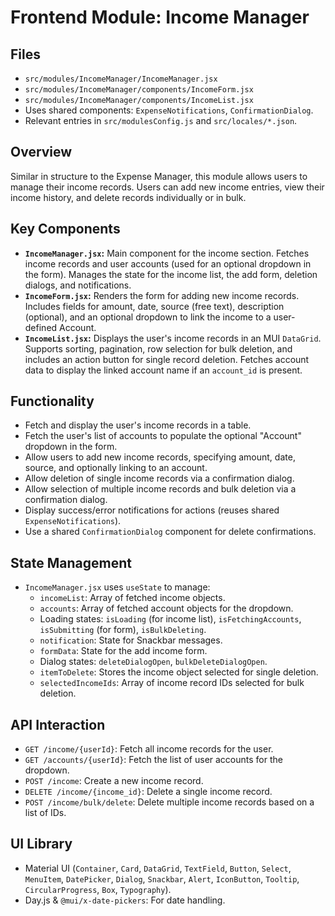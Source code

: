 # Frontend Module: Income Manager

## Files

*   `src/modules/IncomeManager/IncomeManager.jsx`
*   `src/modules/IncomeManager/components/IncomeForm.jsx`
*   `src/modules/IncomeManager/components/IncomeList.jsx`
*   Uses shared components: `ExpenseNotifications`, `ConfirmationDialog`.
*   Relevant entries in `src/modulesConfig.js` and `src/locales/*.json`.

## Overview

Similar in structure to the Expense Manager, this module allows users to manage their income records. Users can add new income entries, view their income history, and delete records individually or in bulk.

## Key Components

*   **`IncomeManager.jsx`:** Main component for the income section. Fetches income records and user accounts (used for an optional dropdown in the form). Manages the state for the income list, the add form, deletion dialogs, and notifications.
*   **`IncomeForm.jsx`:** Renders the form for adding new income records. Includes fields for amount, date, source (free text), description (optional), and an optional dropdown to link the income to a user-defined Account.
*   **`IncomeList.jsx`:** Displays the user's income records in an MUI `DataGrid`. Supports sorting, pagination, row selection for bulk deletion, and includes an action button for single record deletion. Fetches account data to display the linked account name if an `account_id` is present.

## Functionality

*   Fetch and display the user's income records in a table.
*   Fetch the user's list of accounts to populate the optional "Account" dropdown in the form.
*   Allow users to add new income records, specifying amount, date, source, and optionally linking to an account.
*   Allow deletion of single income records via a confirmation dialog.
*   Allow selection of multiple income records and bulk deletion via a confirmation dialog.
*   Display success/error notifications for actions (reuses shared `ExpenseNotifications`).
*   Use a shared `ConfirmationDialog` component for delete confirmations.

## State Management

*   `IncomeManager.jsx` uses `useState` to manage:
    *   `incomeList`: Array of fetched income objects.
    *   `accounts`: Array of fetched account objects for the dropdown.
    *   Loading states: `isLoading` (for income list), `isFetchingAccounts`, `isSubmitting` (for form), `isBulkDeleting`.
    *   `notification`: State for Snackbar messages.
    *   `formData`: State for the add income form.
    *   Dialog states: `deleteDialogOpen`, `bulkDeleteDialogOpen`.
    *   `itemToDelete`: Stores the income object selected for single deletion.
    *   `selectedIncomeIds`: Array of income record IDs selected for bulk deletion.

## API Interaction

*   `GET /income/{userId}`: Fetch all income records for the user.
*   `GET /accounts/{userId}`: Fetch the list of user accounts for the dropdown.
*   `POST /income`: Create a new income record.
*   `DELETE /income/{income_id}`: Delete a single income record.
*   `POST /income/bulk/delete`: Delete multiple income records based on a list of IDs.

## UI Library

*   Material UI (`Container`, `Card`, `DataGrid`, `TextField`, `Button`, `Select`, `MenuItem`, `DatePicker`, `Dialog`, `Snackbar`, `Alert`, `IconButton`, `Tooltip`, `CircularProgress`, `Box`, `Typography`).
*   Day.js & `@mui/x-date-pickers`: For date handling.
